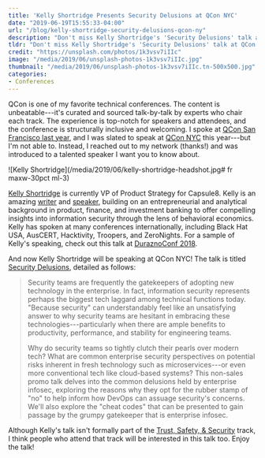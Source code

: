 ```yaml
---
title: 'Kelly Shortridge Presents Security Delusions at QCon NYC'
date: "2019-06-19T15:55:33-04:00"
url: "/blog/kelly-shortridge-security-delusions-qcon-ny"
description: "Don't miss Kelly Shortridge's 'Security Delusions' talk at QCon NYC."
tldr: "Don't miss Kelly Shortridge's 'Security Delusions' talk at QCon NYC."
credit: "https://unsplash.com/photos/1k3vsv7iIIc"
image: "/media/2019/06/unsplash-photos-1k3vsv7iIIc.jpg"
thumbnail: "/media/2019/06/unsplash-photos-1k3vsv7iIIc.tn-500x500.jpg"
categories:
- Conferences
---
```

QCon is one of my favorite technical conferences.
The content is unbeatable---it's curated and sourced talk-by-talk by experts who chair each track.
The experience is top-notch for speakers and attendees, and the conference is structurally inclusive and welcoming.
I spoke at [QCon San Francisco last year](/talks/qconsf-2018-devops-for-the-database/), and I was slated to speak at [QCon NYC](https://qconnewyork.com/) this year---but I'm not able to.
Instead, I reached out to my network (thanks!) and was introduced to a talented speaker I want you to know about.
<!--more-->

![Kelly Shortridge](/media/2019/06/kelly-shortridge-headshot.jpg# fr maxw-30pct ml-3)

[Kelly Shortridge](https://www.swagitda.com/) is currently VP of Product Strategy for Capsule8.
Kelly is an amazing [writer](https://swagitda.com/blog/posts) and [speaker](https://www.swagitda.com/speaking/), building on an entrepreneurial and analytical background in product, finance, and investment banking to offer compelling insights into information security through the lens of behavioral economics.
Kelly has spoken at many conferences internationally, including Black Hat USA, AusCERT, Hacktivity, Troopers, and ZeroNights.
For a sample of Kelly's speaking, check out this talk at [DuraznoConf 2018](https://www.youtube.com/watch?v=IviyE7xfp4k).

And now Kelly Shortridge will be speaking at QCon NYC!
The talk is titled [Security Delusions](https://qconnewyork.com/ny2019/presentation/security-delusions), detailed as follows:

> Security teams are frequently the gatekeepers of adopting new technology in the enterprise. In fact, information security represents perhaps the biggest tech laggard among technical functions today. "Because security" can understandably feel like an unsatisfying answer to why security teams are hesitant in embracing these technologies---particularly when there are ample benefits to productivity, performance, and stability for engineering teams.  
> 
> Why do security teams so tightly clutch their pearls over modern tech? What are common enterprise security perspectives on potential risks inherent in fresh technology such as microservices---or even more conventional tech like cloud-based systems? This non-sales promo talk delves into the common delusions held by enterprise infosec, exploring the reasons why they opt for the rubber stamp of "no" to help inform how DevOps can assuage security's concerns. We'll also explore the "cheat codes" that can be presented to gain passage by the grumpy gatekeeper that is enterprise infosec.

Although Kelly's talk isn't formally part of the [Trust, Safety, & Security](https://qconnewyork.com/ny2019/track/trust-safety-security) track, I think people who attend that track will be interested in this talk too.
Enjoy the talk!